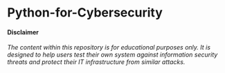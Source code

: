 # Python-for-Cybersecurity

#### Disclaimer
*The content within this repository is for educational purposes only. It is designed to help users test their own system against information security threats and protect their IT infrastructure from similar attacks.*

